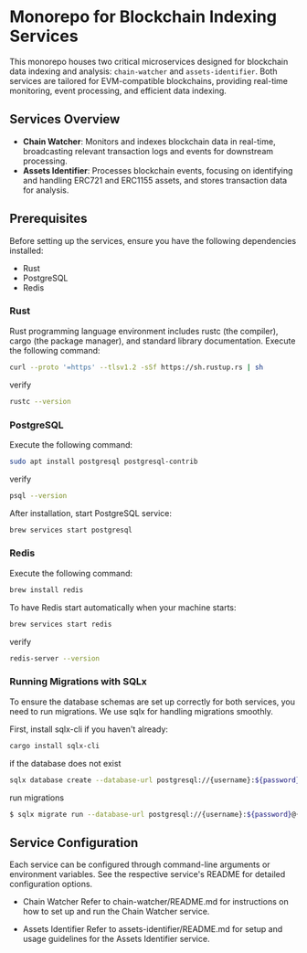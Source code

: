 # Monorepo for Blockchain Indexing Services

This monorepo houses two critical microservices designed for blockchain data indexing and analysis: `chain-watcher` and `assets-identifier`. Both services are tailored for EVM-compatible blockchains, providing real-time monitoring, event processing, and efficient data indexing.

## Services Overview

- **Chain Watcher**: Monitors and indexes blockchain data in real-time, broadcasting relevant transaction logs and events for downstream processing.
- **Assets Identifier**: Processes blockchain events, focusing on identifying and handling ERC721 and ERC1155 assets, and stores transaction data for analysis.

## Prerequisites

Before setting up the services, ensure you have the following dependencies installed:

- Rust
- PostgreSQL
- Redis

### Rust

Rust programming language environment includes rustc (the compiler), cargo (the package manager), and standard library documentation.
Execute the following command:

```sh
curl --proto '=https' --tlsv1.2 -sSf https://sh.rustup.rs | sh
```

verify

```sh
rustc --version
```

### PostgreSQL

Execute the following command:

```sh
sudo apt install postgresql postgresql-contrib
```

verify

```sh
psql --version
```

After installation, start PostgreSQL service:

```sh
brew services start postgresql
```

### Redis

Execute the following command:

```sh
brew install redis
```

To have Redis start automatically when your machine starts:

```sh
brew services start redis
```

verify

```sh
redis-server --version
```

### Running Migrations with SQLx

To ensure the database schemas are set up correctly for both services, you need to run migrations. We use sqlx for handling migrations smoothly.

First, install sqlx-cli if you haven't already:

```sh
cargo install sqlx-cli
````

if the database does not exist

```bash
sqlx database create --database-url postgresql://{username}:${password}@{host}:{host}/{database}
```

run migrations

```bash
$ sqlx migrate run --database-url postgresql://{username}:${password}@{host}:{host}/{database}
```

## Service Configuration
Each service can be configured through command-line arguments or environment variables. See the respective service's README for detailed configuration options.

- Chain Watcher
Refer to chain-watcher/README.md for instructions on how to set up and run the Chain Watcher service.

- Assets Identifier
Refer to assets-identifier/README.md for setup and usage guidelines for the Assets Identifier service.